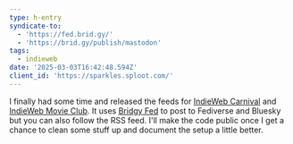 ```yaml
---
type: h-entry
syndicate-to:
  - 'https://fed.brid.gy/'
  - 'https://brid.gy/publish/mastodon'
tags:
  - indieweb
date: '2025-03-03T16:42:48.594Z'
client_id: 'https://sparkles.sploot.com/'
---
```

I finally had some time and released the feeds for [IndieWeb Carnival](https://iwcarnival.sploot.com/) and [IndieWeb Movie Club](https://iwmovieclub.sploot.com/). It uses [Bridgy Fed](https://fed.brid.gy) to post to Fediverse and Bluesky but you can also follow the RSS feed. I'll make the code public once I get a chance to clean some stuff up and document the setup a little better.
